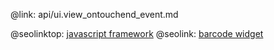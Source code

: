 @link: api/ui.view_ontouchend_event.md

@seolinktop: [javascript framework](https://webix.com)
@seolink: [barcode widget](https://webix.com/widget/barcode/)